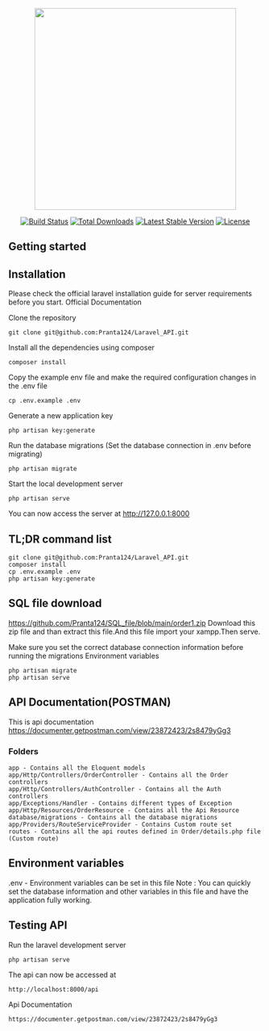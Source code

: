 <p align="center"><a href="https://laravel.com" target="_blank"><img src="https://raw.githubusercontent.com/laravel/art/master/logo-lockup/5%20SVG/2%20CMYK/1%20Full%20Color/laravel-logolockup-cmyk-red.svg" width="400"></a></p>

<p align="center">
<a href="https://travis-ci.org/laravel/framework"><img src="https://travis-ci.org/laravel/framework.svg" alt="Build Status"></a>
<a href="https://packagist.org/packages/laravel/framework"><img src="https://img.shields.io/packagist/dt/laravel/framework" alt="Total Downloads"></a>
<a href="https://packagist.org/packages/laravel/framework"><img src="https://img.shields.io/packagist/v/laravel/framework" alt="Latest Stable Version"></a>
<a href="https://packagist.org/packages/laravel/framework"><img src="https://img.shields.io/packagist/l/laravel/framework" alt="License"></a>
</p>

## Getting started
## Installation

Please check the official laravel installation guide for server requirements before you start. Official Documentation

Clone the repository
```
git clone git@github.com:Pranta124/Laravel_API.git
```
Install all the dependencies using composer
```
composer install
```
Copy the example env file and make the required configuration changes in the .env file
```
cp .env.example .env
```
Generate a new application key
```
php artisan key:generate
```
Run the database migrations (Set the database connection in .env before migrating)
```
php artisan migrate
```
Start the local development server
```
php artisan serve
```
You can now access the server at http://127.0.0.1:8000
## TL;DR command list
```
git clone git@github.com:Pranta124/Laravel_API.git
composer install
cp .env.example .env
php artisan key:generate
```
## SQL file download
https://github.com/Pranta124/SQL_file/blob/main/order1.zip
Download this zip file and than extract this file.And  this file import your xampp.Then serve. 

Make sure you set the correct database connection information before running the migrations Environment variables
```
php artisan migrate
php artisan serve
```


## API Documentation(POSTMAN)
This is api documentation https://documenter.getpostman.com/view/23872423/2s8479yGg3
### Folders
```
app - Contains all the Eloquent models
app/Http/Controllers/OrderController - Contains all the Order controllers
app/Http/Controllers/AuthController - Contains all the Auth controllers
app/Exceptions/Handler - Contains different types of Exception
app/Http/Resources/OrderResource - Contains all the Api Resource
database/migrations - Contains all the database migrations
app/Providers/RouteServiceProvider - Contains Custom route set
routes - Contains all the api routes defined in Order/details.php file (Custom route)
```
## Environment variables
.env - Environment variables can be set in this file
Note : You can quickly set the database information and other variables in this file and have the application fully working.
## Testing API
Run the laravel development server
```
php artisan serve
```
The api can now be accessed at
```
http://localhost:8000/api
```
Api Documentation
```
https://documenter.getpostman.com/view/23872423/2s8479yGg3
```
